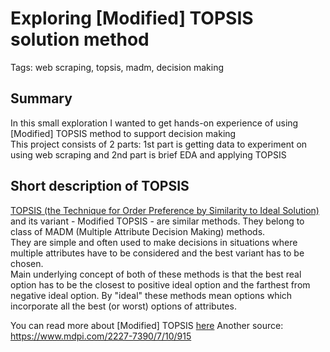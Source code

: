 # Exploring [Modified] TOPSIS solution method

Tags: web scraping, topsis, madm, decision making

## Summary

In this small exploration I wanted to get hands-on experience of using [Modified] TOPSIS method to support decision making  
This project consists of 2 parts: 1st part is getting data to experiment on using web scraping and 2nd part is brief EDA and applying TOPSIS

## Short description of TOPSIS

[TOPSIS (the Technique for Order Preference by Similarity to Ideal Solution)](https://www.sciencedirect.com/science/article/pii/S277266222100014X#:~:text=2.2.-,The%20TOPSIS%20method,distances%20from%20the%20ideal%20solutions.) and its variant - Modified TOPSIS - are similar methods. They belong to class of MADM (Multiple Attribute Decision Making) methods.  
They are simple and often used to make decisions in situations where multiple attributes have to be considered and the best variant has to be chosen.  
Main underlying concept of both of these methods is that the best real option has to be the closest to positive ideal option and the farthest from negative ideal option. By "ideal" these methods mean options which incorporate all the best (or worst) options of attributes.
  
You can read more about [Modified] TOPSIS [here](https://www.sciencedirect.com/science/article/pii/S277266222100014X#:~:text=2.2.-,The%20TOPSIS%20method,distances%20from%20the%20ideal%20solutions.)
Another source: https://www.mdpi.com/2227-7390/7/10/915